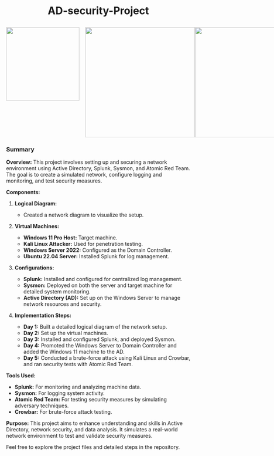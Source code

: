 # <p align="center">AD-security-Project</p>
<p align="center"; style="display: flex; justify-content: space-between;"><img src= "https://github.com/user-attachments/assets/2ae489cb-adf9-430c-bb55-8c5666ee772e" style="width:200px;height:150x;">&nbsp;&nbsp;&nbsp;&nbsp;<img src= "https://github.com/user-attachments/assets/8bdd6321-20b3-4a80-9260-7cac29afb03a" style="width:300px;height:200x;"><img src= "https://github.com/user-attachments/assets/fb307bac-3b2e-4d29-be2a-c5fdcb6d00d0" style="width:300px;height:200x;"></p>

### Summary

**Overview:**
This project involves setting up and securing a network environment using Active Directory, Splunk, Sysmon, and Atomic Red Team. The goal is to create a simulated network, configure logging and monitoring, and test security measures.

**Components:**
1. **Logical Diagram:**
   - Created a network diagram to visualize the setup.

2. **Virtual Machines:**
   - **Windows 11 Pro Host:** Target machine.
   - **Kali Linux Attacker:** Used for penetration testing.
   - **Windows Server 2022:** Configured as the Domain Controller.
   - **Ubuntu 22.04 Server:** Installed Splunk for log management.

3. **Configurations:**
   - **Splunk:** Installed and configured for centralized log management.
   - **Sysmon:** Deployed on both the server and target machine for detailed system monitoring.
   - **Active Directory (AD):** Set up on the Windows Server to manage network resources and security.

4. **Implementation Steps:**
   - **Day 1:** Built a detailed logical diagram of the network setup.
   - **Day 2:** Set up the virtual machines.
   - **Day 3:** Installed and configured Splunk, and deployed Sysmon.
   - **Day 4:** Promoted the Windows Server to Domain Controller and added the Windows 11 machine to the AD.
   - **Day 5:** Conducted a brute-force attack using Kali Linux and Crowbar, and ran security tests with Atomic Red Team.

**Tools Used:**
- **Splunk:** For monitoring and analyzing machine data.
- **Sysmon:** For logging system activity.
- **Atomic Red Team:** For testing security measures by simulating adversary techniques.
- **Crowbar:** For brute-force attack testing.

**Purpose:**
This project aims to enhance understanding and skills in Active Directory, network security, and data analysis. It simulates a real-world network environment to test and validate security measures.

Feel free to explore the project files and detailed steps in the repository.
